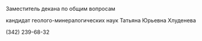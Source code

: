 Заместитель декана по общим вопросам
кандидат геолого-минералогических наук
Татьяна Юрьевна Хлуденева
(342) 239-68-32
 